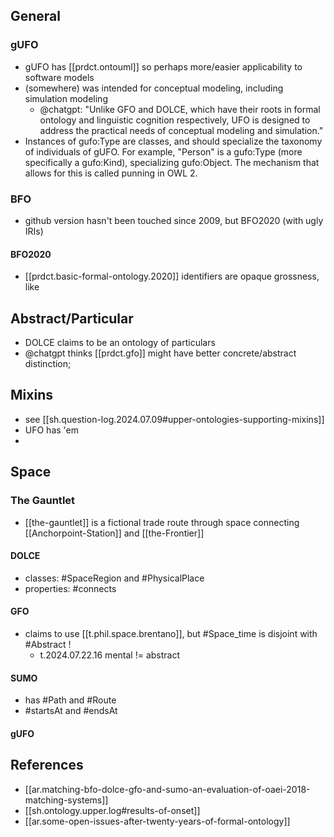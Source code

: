 
## General


### gUFO 

- gUFO has [[prdct.ontouml]] so perhaps more/easier applicability to software models
- (somewhere) was intended for conceptual modeling, including simulation modeling
  - @chatgpt: "Unlike GFO and DOLCE, which have their roots in formal ontology and linguistic cognition respectively, UFO is designed to address the practical needs of conceptual modeling and simulation."
- Instances of gufo:Type are classes, and should specialize the taxonomy of individuals of gUFO. For example, \"Person\" is a gufo:Type (more specifically a gufo:Kind), specializing gufo:Object. The mechanism that allows for this is called punning in OWL 2.

### BFO

- github version hasn't been touched since 2009, but BFO2020 (with ugly IRIs)

#### BFO2020

- [[prdct.basic-formal-ontology.2020]] identifiers are opaque grossness, like 

## Abstract/Particular

- DOLCE claims to be an ontology of particulars
- @chatgpt thinks [[prdct.gfo]] might have better concrete/abstract distinction;  

## Mixins

- see [[sh.question-log.2024.07.09#upper-ontologies-supporting-mixins]]
- UFO has 'em
- 

## Space

### The Gauntlet

- [[the-gauntlet]] is a fictional trade route through space  connecting [[Anchorpoint-Station]] and [[the-Frontier]]

#### DOLCE

- classes: #SpaceRegion and #PhysicalPlace 
- properties: #connects

#### GFO

- claims to use [[t.phil.space.brentano]], but #Space_time is disjoint with #Abstract !
  - t.2024.07.22.16 mental != abstract

#### SUMO

- has #Path and #Route
- #startsAt and #endsAt

#### gUFO


## References

- [[ar.matching-bfo-dolce-gfo-and-sumo-an-evaluation-of-oaei-2018-matching-systems]]
- [[sh.ontology.upper.log#results-of-onset]]
- [[ar.some-open-issues-after-twenty-years-of-formal-ontology]]